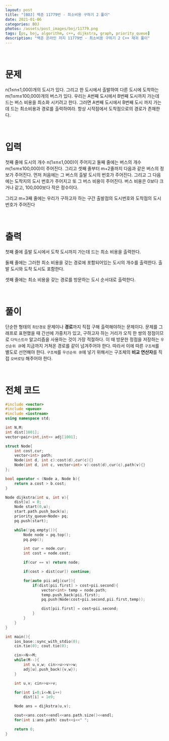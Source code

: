 ```yaml
---
layout: post
title: "[BOJ] 백준 11779번 - 최소비용 구하기 2 풀이"
date: 2021-01-06
categories: BOJ
photos: /assets/post_images/boj/11779.png
tags: [ps, boj, algorithm, c++, dijkstra, graph, priority_queue]
description: "백준 온라인 저지 11779번 - 최소비용 구하기 2 C++ 재귀 풀이"
---
```


<br>

# 문제

n(1≤n≤1,000)개의 도시가 있다. 그리고 한 도시에서 출발하여 다른 도시에 도착하는 m(1≤m≤100,000)개의 버스가 있다. 우리는 A번째 도시에서 B번째 도시까지 가는데 드는 버스 비용을 최소화 시키려고 한다. 그러면 A번째 도시에서 B번째 도시 까지 가는데 드는 최소비용과 경로를 출력하여라. 항상 시작점에서 도착점으로의 경로가 존재한다.

<br>

# 입력

첫째 줄에 도시의 개수 n(1≤n≤1,000)이 주어지고 둘째 줄에는 버스의 개수 m(1≤m≤100,000)이 주어진다. 그리고 셋째 줄부터 m+2줄까지 다음과 같은 버스의 정보가 주어진다. 먼저 처음에는 그 버스의 출발 도시의 번호가 주어진다. 그리고 그 다음에는 도착지의 도시 번호가 주어지고 또 그 버스 비용이 주어진다. 버스 비용은 0보다 크거나 같고, 100,000보다 작은 정수이다.

그리고 m+3째 줄에는 우리가 구하고자 하는 구간 출발점의 도시번호와 도착점의 도시번호가 주어진다

<br>

# 출력

첫째 줄에 출발 도시에서 도착 도시까지 가는데 드는 최소 비용을 출력한다.

둘째 줄에는 그러한 최소 비용을 갖는 경로에 포함되어있는 도시의 개수를 출력한다. 출발 도시와 도착 도시도 포함한다.

셋째 줄에는 최소 비용을 갖는 경로를 방문하는 도시 순서대로 출력한다.

<br>

# 풀이

단순한 형태의 `최단경로` 문제이나 **경로**까지 직접 구해 출력해야하는 문제이다. 문제를 그래프로 표현했을 때 간선에 가중치가 있고, 구하고자 하는 거리가 오직 한 쌍의 정점이므로 `다익스트라` 알고리즘을 사용하는 것이 가장 적절하다. 이 때 방문한 정점을 저장하는 `우선순위 큐`에 지금까지 거쳐온 경로를 같이 넘겨주어야 한다. 따라서 이에 따른 `구조체`를 별도로 선언해야 한다. `구조체`를 `우선순위 큐`에 넣기 위해서는 구조체의 **비교 연산자**를 직접 `오버로딩` 해주어야 한다.

<br>

# 전체 코드

```c++
#include <vector>
#include <queue>
#include <iostream>
using namespace std;

int N,M;
int dist[1001];
vector<pair<int,int>> adj[1001];

struct Node{
    int cost,cur;
    vector<int> path;
    Node(int d, int c):cost(d),cur(c){}
    Node(int d, int c, vector<int> v):cost(d),cur(c),path(v){}
};

bool operator < (Node a, Node b){
    return a.cost > b.cost;
}

Node dijkstra(int u, int v){
    dist[u] = 0;
    Node start(0,u);
    start.path.push_back(u);
    priority_queue<Node> pq;
    pq.push(start);

    while(!pq.empty()){
        Node node = pq.top();
        pq.pop();

        int cur = node.cur;
        int cost = node.cost;

        if(cur == v) return node;

        if(cost > dist[cur]) continue;

        for(auto pii:adj[cur]){
            if(dist[pii.first] > cost+pii.second){
                vector<int> temp = node.path;
                temp.push_back(pii.first);
                pq.push(Node(cost+pii.second,pii.first,temp));

                dist[pii.first] = cost+pii.second;
            }
        }
    }
}

int main(){
    ios_base::sync_with_stdio(0);
    cin.tie(0); cout.tie(0);

    cin>>N>>M;
    while(M--){
        int u,v,w; cin>>u>>v>>w;
        adj[u].push_back({v,w});
    }

    int u,v; cin>>u>>v;

    for(int i=0;i<=N;i++)
        dist[i] = 1e9;

    Node ans = dijkstra(u,v);

    cout<<ans.cost<<endl<<ans.path.size()<<endl;
    for(int i:ans.path) cout<<i<<" ";

    return 0;
}
```
